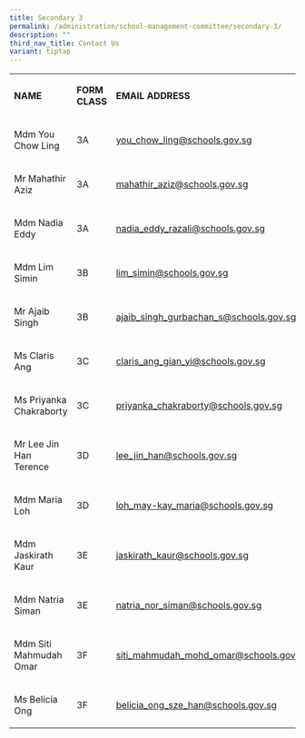 ```yaml
---
title: Secondary 3
permalink: /administration/school-management-committee/secondary-3/
description: ""
third_nav_title: Contact Us
variant: tiptap
---
```

<table style="minWidth: 75px">
<colgroup>
<col>
<col>
<col>
</colgroup>
<tbody>
<tr>
<td rowspan="1" colspan="1">
<p><strong>NAME</strong>
</p>
</td>
<td rowspan="1" colspan="1">
<p><strong>FORM CLASS</strong>
</p>
</td>
<td rowspan="1" colspan="1">
<p><strong>EMAIL ADDRESS</strong>
</p>
</td>
</tr>
<tr>
<td rowspan="1" colspan="1">
<p>Mdm You Chow Ling</p>
</td>
<td rowspan="1" colspan="1">
<p>3A</p>
</td>
<td rowspan="1" colspan="1">
<p><a href="mailto:you_chow_ling@schools.gov.sg" rel="noopener noreferrer nofollow" target="_blank">you_chow_ling@schools.gov.sg</a>
</p>
</td>
</tr>
<tr>
<td rowspan="1" colspan="1">
<p>Mr Mahathir Aziz</p>
</td>
<td rowspan="1" colspan="1">
<p>3A</p>
</td>
<td rowspan="1" colspan="1">
<p><a href="mailto:mahathir_aziz@schools.gov.sg" rel="noopener noreferrer nofollow" target="_blank">mahathir_aziz@schools.gov.sg</a>
</p>
</td>
</tr>
<tr>
<td rowspan="1" colspan="1">
<p>Mdm Nadia Eddy</p>
</td>
<td rowspan="1" colspan="1">
<p>3A</p>
</td>
<td rowspan="1" colspan="1">
<p><a href="mailto:nadia_eddy_razali@schools.gov.sg" rel="noopener noreferrer nofollow" target="_blank">nadia_eddy_razali@schools.gov.sg</a>
</p>
</td>
</tr>
<tr>
<td rowspan="1" colspan="1">
<p>Mdm Lim Simin</p>
</td>
<td rowspan="1" colspan="1">
<p>3B</p>
</td>
<td rowspan="1" colspan="1">
<p><a href="mailto:lim_simin@schools.gov.sg" rel="noopener noreferrer nofollow" target="_blank">lim_simin@schools.gov.sg</a>
</p>
</td>
</tr>
<tr>
<td rowspan="1" colspan="1">
<p>Mr Ajaib Singh</p>
</td>
<td rowspan="1" colspan="1">
<p>3B</p>
</td>
<td rowspan="1" colspan="1">
<p><a href="mailto:Ajaib_Singh_Gurbachan_S@schools.gov.sg" rel="noopener noreferrer nofollow" target="_blank">ajaib_singh_gurbachan_s@schools.gov.sg</a>
</p>
</td>
</tr>
<tr>
<td rowspan="1" colspan="1">
<p>Ms Claris Ang</p>
</td>
<td rowspan="1" colspan="1">
<p>3C</p>
</td>
<td rowspan="1" colspan="1">
<p><a href="mailto:claris_ang_gian_yi@schools.gov.sg" rel="noopener noreferrer nofollow" target="_blank">claris_ang_gian_yi@schools.gov.sg</a>
</p>
</td>
</tr>
<tr>
<td rowspan="1" colspan="1">
<p>Ms Priyanka Chakraborty</p>
</td>
<td rowspan="1" colspan="1">
<p>3C</p>
</td>
<td rowspan="1" colspan="1">
<p><a href="mailto:priyanka_chakraborty@schools.gov.sg" rel="noopener noreferrer nofollow" target="_blank">priyanka_chakraborty@schools.gov.sg</a>
</p>
</td>
</tr>
<tr>
<td rowspan="1" colspan="1">
<p>Mr Lee Jin Han Terence</p>
</td>
<td rowspan="1" colspan="1">
<p>3D</p>
</td>
<td rowspan="1" colspan="1">
<p><a href="mailto:lee_jin_han@schools.gov.sg" rel="noopener noreferrer nofollow" target="_blank">lee_jin_han@schools.gov.sg</a>
</p>
</td>
</tr>
<tr>
<td rowspan="1" colspan="1">
<p>Mdm Maria Loh</p>
</td>
<td rowspan="1" colspan="1">
<p>3D</p>
</td>
<td rowspan="1" colspan="1">
<p><a href="mailto:loh_may-kay_maria@schools.gov.sg" rel="noopener noreferrer nofollow" target="_blank">loh_may-kay_maria@schools.gov.sg</a>
</p>
</td>
</tr>
<tr>
<td rowspan="1" colspan="1">
<p>Mdm Jaskirath Kaur</p>
</td>
<td rowspan="1" colspan="1">
<p>3E</p>
</td>
<td rowspan="1" colspan="1">
<p><a href="mailto:jaskirath_kaur@schools.gov.sg" rel="noopener noreferrer nofollow" target="_blank">jaskirath_kaur@schools.gov.sg</a>
</p>
</td>
</tr>
<tr>
<td rowspan="1" colspan="1">
<p>Mdm Natria Siman</p>
</td>
<td rowspan="1" colspan="1">
<p>3E</p>
</td>
<td rowspan="1" colspan="1">
<p><a href="mailto:natria_nor_siman@schools.gov.sg" rel="noopener noreferrer nofollow" target="_blank">natria_nor_siman@schools.gov.sg</a>
</p>
</td>
</tr>
<tr>
<td rowspan="1" colspan="1">
<p>Mdm Siti Mahmudah Omar</p>
</td>
<td rowspan="1" colspan="1">
<p>3F</p>
</td>
<td rowspan="1" colspan="1">
<p><a href="mailto:siti_mahmudah_mohd_omar@schools.gov.sg" rel="noopener noreferrer nofollow" target="_blank">siti_mahmudah_mohd_omar@schools.gov.sg</a>
</p>
</td>
</tr>
<tr>
<td rowspan="1" colspan="1">
<p>Ms Belicia Ong</p>
</td>
<td rowspan="1" colspan="1">
<p>3F</p>
</td>
<td rowspan="1" colspan="1">
<p><a href="mailto:belicia_ong_sze_han@schools.gov.sg" rel="noopener noreferrer nofollow" target="_blank">belicia_ong_sze_han@schools.gov.sg</a>
</p>
</td>
</tr>
</tbody>
</table>
<p></p>